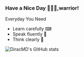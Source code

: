 ### Have a Nice Day 👋🐱‍👤,warrior!
Everyday You Need
* Learn carefully ⌨
* Speak fluently  💬
* Think clearly   🤔

![DiracMD's GitHub stats](https://github-readme-stats.vercel.app/api?username=DiracMD&show_icons=true&theme=radical)

